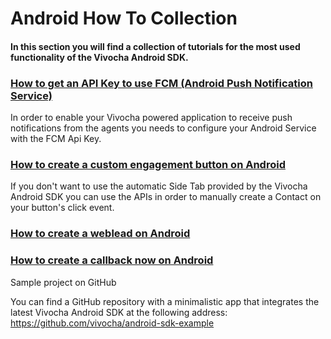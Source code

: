 # Android How To Collection

#### In this section you will find a collection of tutorials for the most used functionality of the Vivocha Android SDK.

### [How to get an API Key to use FCM (Android Push Notification Service)](How_to_get_an_API_Key_to_use_FCM_Android_Push_Notification_Service_)

In order to enable your Vivocha powered application to receive push
notifications from the agents you needs to configure your Android
Service with the FCM Api Key.

### [How to create a custom engagement button on Android](How_to_create_a_custom_engagement_button_on_Android)

If you don't want to use the automatic Side Tab provided by the Vivocha
Android SDK you can use the APIs in order to manually create a Contact
on your button's click event.

### [How to create a weblead on Android](How_to_create_a_weblead_on_Android)

### [How to create a callback now on Android](How_to_create_a_callback_now_on_Android)

Sample project on GitHub

You can find a GitHub repository with a minimalistic app that integrates
the latest Vivocha Android SDK at the following address:
<https://github.com/vivocha/android-sdk-example>
